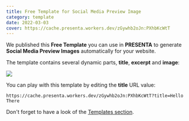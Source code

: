 ```yaml
---
title: Free Template for Social Media Preview Image
category: template
date: 2022-03-03
cover: https://cache.presenta.workers.dev/zGywhb2oJn:PXhbKcWtT
---
```


We published this **Free Template** you can use in **PRESENTA** to generate **Social Media Preview Images** automatically for your website.

The template contains several dynamic parts, **title**, **excerpt** and **image**:

<div class="img">

![](https://cache.presenta.workers.dev/zGywhb2oJn:PXhbKcWtT)

</div>

You can play with this template by editing the **title** URL value:

```shell
https://cache.presenta.workers.dev/zGywhb2oJn:PXhbKcWtT?title=Hello There
```



Don't forget to have a look of the [Templates section](/templates/).
